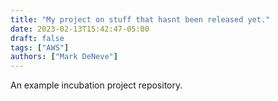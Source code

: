 ```yaml
---
title: "My project on stuff that hasnt been released yet."
date: 2023-02-13T15:42:47-05:00
draft: false
tags: ["AWS"]
authors: ["Mark DeNeve"]
---
```


An example incubation project repository.